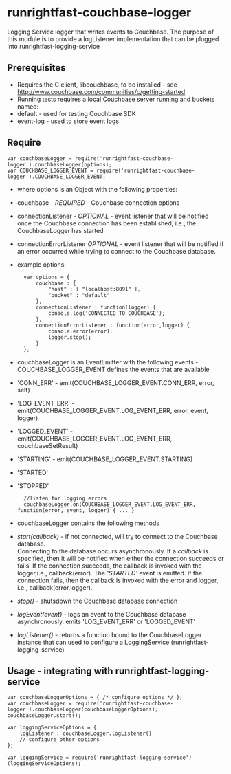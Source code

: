 # runrightfast-couchbase-logger

Logging Service logger that writes events to Couchbase. 
The purpose of this module is to provide a logListener implementation that can be plugged into runrightfast-logging-service  

## Prerequisites
- Requires the C client, libcouchbase, to be installed - see http://www.couchbase.com/communities/c/getting-started
- Running tests requires a local Couchbase server running and buckets named: 
 - default - used for testing Couchbase SDK
 - event-log - used to store event logs
 
## Require
	
	var couchbaseLogger = require('runrightfast-couchbase-logger').couchbaseLogger(options);
	var COUCHBASE_LOGGER_EVENT = require('runrightfast-couchbase-logger').COUCHBASE_LOGGER_EVENT;
	
- where options is an Object with the following properties:
 - couchbase - _REQUIRED_ - Couchbase connection options
 - connectionListener - _OPTIONAL_ - event listener that will be notified once the Couchbase connection has been established, i.e., the CouchbaseLogger has started
 - connectionErrorListener _OPTIONAL_ - event listener that will be notified if an error occurred while trying to connect to the Couchbase database.
 
- example options:

		var options = {
			couchbase : {
				"host" : [ "localhost:8091" ],
				"bucket" : "default"
			},
			connectionListener : function(logger) {
				console.log('CONNECTED TO COUCHBASE');			
			},
			connectionErrorListener : function(error,logger) {
				console.error(error);
				logger.stop();
			}
		};
	
- couchbaseLogger is an EventEmitter with the following events - COUCHBASE_LOGGER_EVENT defines the events that are available  
 - 'CONN_ERR' - emit(COUCHBASE_LOGGER_EVENT.CONN_ERR, error, self)
 - 'LOG_EVENT_ERR' - emit(COUCHBASE_LOGGER_EVENT.LOG_EVENT_ERR, error, event, logger)
 - 'LOGGED_EVENT' - emit(COUCHBASE_LOGGER_EVENT.LOG_EVENT_ERR, couchbaseSetResult) 
 - 'STARTING' - emit(COUCHBASE_LOGGER_EVENT.STARTING)
 - 'STARTED'
 - 'STOPPED'
 
		 //listen for logging errors
		 couchbaseLogger.on(COUCHBASE_LOGGER_EVENT.LOG_EVENT_ERR, function(error, event, logger) { ... }
	
- couchbaseLogger contains the following methods
 - _start(callback)_ - if not connected, will try to connect to the Couchbase database.   
    Connecting to the database occurs asynchronously. If a _callback_ is specified, then it will be notified when either the connection succeeds or fails.
    If the connection succeeds, the callback is invoked with the logger,i.e., callback(error). The _'STARTED'_ event is emitted.
    If the connection fails, then the callback is invoked with the error and logger, i.e., callback(error,logger).
 - _stop()_ - shutsdown the Couchbase database connection
 - _logEvent(event)_ - logs an event to the Couchbase database asynchronously.
    emits 'LOG_EVENT_ERR' or 'LOGGED_EVENT'
 - _logListener()_ - returns a function bound to the CouchbaseLogger instance that can used to configure a LoggingService (runrightfast-logging-service) 
	
## Usage - integrating with runrightfast-logging-service

	var couchbaseLoggerOptions = { /* configure options */ };
	var couchbaseLogger = require('runrightfast-couchbase-logger').couchbaseLogger(couchbaseLoggerOptions);
	couchbaseLogger.start();

	var loggingServiceOptions = {
		logListener : couchbaseLogger.logListener()
		// configure other options
	};

	var loggingService = require('runrightfast-logging-service')(loggingServiceOptions);
	

	
	
	
	
	


 
